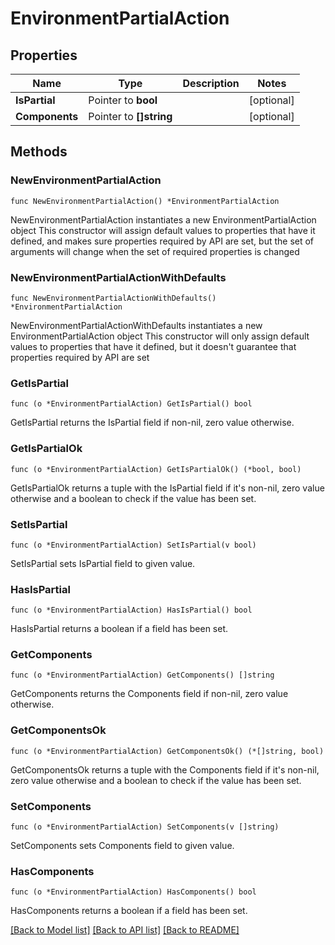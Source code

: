 # EnvironmentPartialAction

## Properties

Name | Type | Description | Notes
------------ | ------------- | ------------- | -------------
**IsPartial** | Pointer to **bool** |  | [optional] 
**Components** | Pointer to **[]string** |  | [optional] 

## Methods

### NewEnvironmentPartialAction

`func NewEnvironmentPartialAction() *EnvironmentPartialAction`

NewEnvironmentPartialAction instantiates a new EnvironmentPartialAction object
This constructor will assign default values to properties that have it defined,
and makes sure properties required by API are set, but the set of arguments
will change when the set of required properties is changed

### NewEnvironmentPartialActionWithDefaults

`func NewEnvironmentPartialActionWithDefaults() *EnvironmentPartialAction`

NewEnvironmentPartialActionWithDefaults instantiates a new EnvironmentPartialAction object
This constructor will only assign default values to properties that have it defined,
but it doesn't guarantee that properties required by API are set

### GetIsPartial

`func (o *EnvironmentPartialAction) GetIsPartial() bool`

GetIsPartial returns the IsPartial field if non-nil, zero value otherwise.

### GetIsPartialOk

`func (o *EnvironmentPartialAction) GetIsPartialOk() (*bool, bool)`

GetIsPartialOk returns a tuple with the IsPartial field if it's non-nil, zero value otherwise
and a boolean to check if the value has been set.

### SetIsPartial

`func (o *EnvironmentPartialAction) SetIsPartial(v bool)`

SetIsPartial sets IsPartial field to given value.

### HasIsPartial

`func (o *EnvironmentPartialAction) HasIsPartial() bool`

HasIsPartial returns a boolean if a field has been set.

### GetComponents

`func (o *EnvironmentPartialAction) GetComponents() []string`

GetComponents returns the Components field if non-nil, zero value otherwise.

### GetComponentsOk

`func (o *EnvironmentPartialAction) GetComponentsOk() (*[]string, bool)`

GetComponentsOk returns a tuple with the Components field if it's non-nil, zero value otherwise
and a boolean to check if the value has been set.

### SetComponents

`func (o *EnvironmentPartialAction) SetComponents(v []string)`

SetComponents sets Components field to given value.

### HasComponents

`func (o *EnvironmentPartialAction) HasComponents() bool`

HasComponents returns a boolean if a field has been set.


[[Back to Model list]](../README.md#documentation-for-models) [[Back to API list]](../README.md#documentation-for-api-endpoints) [[Back to README]](../README.md)


